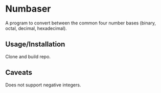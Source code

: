 # Numbaser
A program to convert between the common four number bases (binary, octal, decimal, hexadecimal).

## Usage/Installation
Clone and build repo.

## Caveats
Does not support negative integers.
